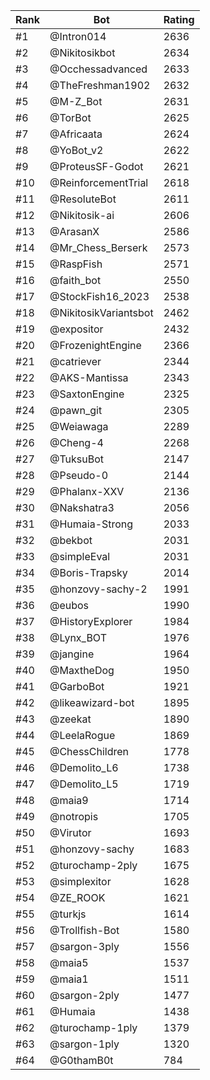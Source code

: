 Rank|Bot|Rating
---|---|---
#1|@Intron014|2636
#2|@Nikitosikbot|2634
#3|@Occhessadvanced|2633
#4|@TheFreshman1902|2632
#5|@M-Z_Bot|2631
#6|@TorBot|2625
#7|@Africaata|2624
#8|@YoBot_v2|2622
#9|@ProteusSF-Godot|2621
#10|@ReinforcementTrial|2618
#11|@ResoluteBot|2611
#12|@Nikitosik-ai|2606
#13|@ArasanX|2586
#14|@Mr_Chess_Berserk|2573
#15|@RaspFish|2571
#16|@faith_bot|2550
#17|@StockFish16_2023|2538
#18|@NikitosikVariantsbot|2462
#19|@expositor|2432
#20|@FrozenightEngine|2366
#21|@catriever|2344
#22|@AKS-Mantissa|2343
#23|@SaxtonEngine|2325
#24|@pawn_git|2305
#25|@Weiawaga|2289
#26|@Cheng-4|2268
#27|@TuksuBot|2147
#28|@Pseudo-0|2144
#29|@Phalanx-XXV|2136
#30|@Nakshatra3|2056
#31|@Humaia-Strong|2033
#32|@bekbot|2031
#33|@simpleEval|2031
#34|@Boris-Trapsky|2014
#35|@honzovy-sachy-2|1991
#36|@eubos|1990
#37|@HistoryExplorer|1984
#38|@Lynx_BOT|1976
#39|@jangine|1964
#40|@MaxtheDog|1950
#41|@GarboBot|1921
#42|@likeawizard-bot|1895
#43|@zeekat|1890
#44|@LeelaRogue|1869
#45|@ChessChildren|1778
#46|@Demolito_L6|1738
#47|@Demolito_L5|1719
#48|@maia9|1714
#49|@notropis|1705
#50|@Virutor|1693
#51|@honzovy-sachy|1683
#52|@turochamp-2ply|1675
#53|@simplexitor|1628
#54|@ZE_ROOK|1621
#55|@turkjs|1614
#56|@Trollfish-Bot|1580
#57|@sargon-3ply|1556
#58|@maia5|1537
#59|@maia1|1511
#60|@sargon-2ply|1477
#61|@Humaia|1438
#62|@turochamp-1ply|1379
#63|@sargon-1ply|1320
#64|@G0thamB0t|784
